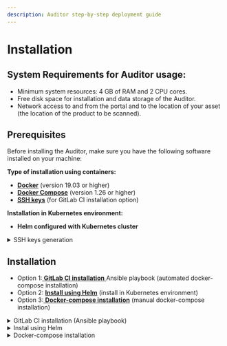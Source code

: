 ```yaml
---
description: Auditor step-by-step deployment guide
---
```


# Installation

## System Requirements for Auditor usage:

* Minimum system resources: 4 GB of RAM and 2 CPU cores.
* Free disk space for installation and data storage of the Auditor.
* Network access to and from the portal and to the location of your asset (the location of the product to be scanned).

## Prerequisites

Before installing the Auditor, make sure you have the following software installed on your machine:

**Type of installation using containers:**

* [**Docker**](https://docs.docker.com/get-docker/) (version 19.03 or higher)
* [**Docker Compose**](https://docs.docker.com/compose/install/) (version 1.26 or higher)
* [**SSH keys**](installation.md#ssh-keys) (for GitLab CI installation option)

**Installation in Kubernetes environment:**

* **Helm configured with Kubernetes cluster**

<details>

<summary>SSH keys generation</summary>

To securely connect to the Linux server, you will need to set up SSH keys.

If you don't have SSH keys already, you can generate them using the following command in your server terminal:

```bash
ssh-keygen 
```

:warning: When copying keys, make sure you copy **without spaces**.

#### Set SSH key to your Server

After generating the SSH keys, you need to copy the **public SSH key** to the Linux server. Use this command to copy the public key:

```bash
ssh-copy-id <username>@<server-ip-address>
```

Replace `<username>` with your Linux server account username, and `<server-ip-address>` with the IP address of the Linux server. You will be prompted to enter your password for authentication.

Open the file on your local machine where the **private SSH key** is stored. The private key is typically saved with a `.pem` or `.ssh` file extension.

Select and copy the contents of the private key file. Ensure you copy the key with the correct permissions and line breaks intact.

</details>

## Installation

* Option 1:[ **GitLab CI installation** ](installation.md#gitlab-ci-installation-ansible-playbook)Ansible playbook (automated docker-compose installation)
* Option 2: [**Install using Helm**](installation.md#instal-using-helm) (install in Kubernetes environment)
* Option 3:[ **Docker-compose installation**](installation.md#docker-compose-installation) (manual docker-compose installation)

<details>

<summary>GitLab CI installation (Ansible playbook)</summary>

**Step 1. Fork the Auditor Repository**

Fork the Auditor repository on GitLab. This creates a copy of the repository under your GitLab account.

**Step 2. Set the public SSH key on the host**

Establish a secure connection between the host and the repository by setting the public SSH key.

**Step 3.** [**Configure GitLab CI/CD Environment Variables**](https://docs.gitlab.com/ee/ci/variables/)

In GitLab, go to _"Settings" > "CI / CD" > "Variables"_ and configure the following environment variables:

* <mark style="color:blue;">`SSH_KEY_PRIVATE`</mark>: Set the private SSH key within the forked repository for authentication.
* <mark style="color:blue;">`ACCESS_TOKEN`</mark>: set the Access Token value that you will receive after the first run of CI Pipeline (step 9)

**Optional** environment variables:

* <mark style="color:blue;">`IMAGE_VERSION`</mark>: The script will autonomously determine the most recent version.
* <mark style="color:blue;">`DB_NAME`</mark>, <mark style="color:blue;">`DB_USER`</mark>, <mark style="color:blue;">`DB_PASS`</mark>, <mark style="color:blue;">`DB_HOST`</mark>, <mark style="color:blue;">`DB_PORT`</mark>: Required for database configuration.
*   <mark style="color:blue;">`RABBITMQ_DEFAULT_USER`</mark>, <mark style="color:blue;">`RABBITMQ_DEFAULT_PASS`</mark>, <mark style="color:blue;">`AMQP_HOST_STRING`</mark>: Message broker configuration.&#x20;

    The username and password in the RABBITMQ\_DEFAULT\_PASS and RABBITMQ\_DEFAULT\_USER variables **must be the same** as in AMQP\_HOST\_STRING.

**Step 4. Update the Hosts File**

In the repository's **`hosts`** file, specify the group name and IP address of the hosts where Auditor will be installed:

`[prod_portal]` - name of the group\
`206.189.63.52` - IP address

**Step 5. Update Variables in prod\_portal.yml**

Update the variables in the **`prod_portal.yml`** file in the\
**group\_vars** directory

```
ansible_user: root 
ansible_ssh_private_key : ~/.ssh/id_rsa
work_dir: /opt
```

<mark style="color:blue;">`ansible_user`</mark>: Specify the user Ansible should use when connecting to the server\
<mark style="color:blue;">`ansible_ssh_private_key`</mark>: Specify the path to the private SSH key for authentication\
<mark style="color:blue;">`work_dir`</mark>: The working directory on the target server where the application will be installed

**Step 6. Commit Changes**

After updating the hosts file and group\_vars/prod\_portal.yml, commit the changes to your GitLab repository

**Step 7. Run GitLab CI Pipeline**

In the GitLab CI/CD > Pipelines section, you should see the pipeline running the deploy job.

**Step 8. Monitor the Installation**

Once the pipeline is running, click on the deploy job to view the logs.\
The Ansible playbook will be executed, deploying Auditor on the specified host.\


<img src="../../.gitbook/assets/ci_deploy.jpg" alt="" data-size="original">

**Step 9. Adding an Access Token**

Now your application should be accessible on the port specified in the configuration.

After the first run, you will receive an <mark style="color:blue;">**`Access Token`**</mark>.

<img src="../../.gitbook/assets/acsess token.jpg" alt="" data-size="original">

<mark style="color:red;">Copy the value of the access token and add it in the CI/CD variables on GitLab</mark>

<mark style="color:blue;">`ACCESS_TOKEN`</mark>: your value

After adding the variable, **must to restart the service** from the command line using the command:

```
docker-compose down
docker-compose up -d
```

Save the key value in a safe place for later usage in the Auditor [settings](../settings/appsec-portal-cooperation/auditor-configurator.md)

</details>

<details>

<summary>Instal using Helm</summary>

Before using Helm, make sure that Helm is installed on your computer and that your Kubernetes cluster is configured to work with Helm

**Step 1. Add helm package**

Add the Auditor package to your server:

```
helm repo add auditor https://gitlab.com/api/v4/projects/51993931/packages/helm/stable
```

**Step 2. Set environment variables**

in the **values.yaml** file, change the default environment variables to meet your requirements:

* In the **deploymentSpec** section:

```
    global.image.tag=release_v24.04.1
```

* In the **configMap** section:

```
  configs.configMap.database.host=your_db_host
  configs.configMap.redis.host=your_redis_host
  postgresql.auth.database=appsec
  postgresql.auth.username=appsec
  postgresql.containerPorts.postgresql=5432
  configs.configMap.database.host=your_db_host
  rabbitmq.auth.username=admin           
  rabbitmq.containerPorts.amqp=5672 
```

* In the **secrets** section:

```
  postgresql.auth.password=appsec
  rabbitmq.auth.password=admin
  redis.auth.password="11110000"
```

<mark style="color:blue;">`global.image.tag`</mark>`:` specify a particular release identifier\
<mark style="color:blue;">`postgresql.auth.database`</mark>, <mark style="color:blue;">`postgresql.auth.username`</mark>, <mark style="color:blue;">`configs.configMap.database.host`</mark>, <mark style="color:blue;">`postgresql.containerPorts.postgresql`</mark> and <mark style="color:blue;">`postgresql.auth.password`</mark> variables are required for database configuration.\
For message broker <mark style="color:blue;">`rabbitmq.auth.username`</mark>, <mark style="color:blue;">`rabbitmq.auth.password`</mark> and <mark style="color:blue;">`rabbitmq.containerPorts.amqp`</mark> need to be specified\
<mark style="color:blue;">`redis.auth.password`</mark> If the broker is hosted on a third-party server leave the variable at its default value

**Step 3. Helm install with all resources inside cluster**

In the example we use pre-installed nginx ingress controller and postgres, redis, rabbitmq from chart:

```
helm install auditor auditor/appsecauditor --set postgresql.enabled=true
  --set ingress.enabled=true --set ingress.annotations."nginx\.ingress\.kubernetes\.io\/scheme"=internet-facing
  --set ingress.annotations."nginx\.ingress\.kubernetes\.io\/target\-type"=ip
  --set ingress.ingressClassName=nginx --set ingress.host=your_own_host -n <namespace>

```

After the first login you will receive an <mark style="color:blue;">**`Access Token`**</mark>.&#x20;

<img src="../../.gitbook/assets/acsess token.jpg" alt="" data-size="original">

<mark style="color:red;">Copy and set</mark> <mark style="color:red;">as a variable token</mark> and relaunch service scanner\_worker.

```
kubectl get deployments -n <namespace>
kubectl delete deployment <scanner_runner> -n <namespace>
helm upgrade auditor auditor/appsecauditor --set postgresql.enabled=true
    --set ingress.enabled=true --set ingress.annotations."nginx\.ingress\.kubernetes\.io\/scheme"=internet-facing
    --set ingress.annotations."nginx\.ingress\.kubernetes\.io\/target\-type"=ip
    --set ingress.ingressClassName=nginx --set configs.secret.access_token=your_token --set ingress.host=your__own_host -n <namespace>

```

Save the key value in a safe place for later usage in the Auditor [settings](../settings/appsec-portal-cooperation/auditor-configurator.md)

</details>

<details>

<summary>Docker-compose installation</summary>

**Step 1: Clone the repository**

Clone the Auditor repository to your server:

```
git clone https://gitlab.com/whitespots-public/auditor.git auditor
```

**Step 2 Navigate to the root directory**

Navigate to the root directory of the Auditor project by executing the following command:

```
cd auditor
```

**Step 3: Set environment variables**

Environment variables are set by default.\
If changes are needed, create an **.env** **file** in the project's root folder.&#x20;

Example .env file:

```
DB_NAME=postgres
DB_USER=postgres
DB_PASS=postgres
DB_HOST=postgres
DB_PORT=5432
RABBITMQ_DEFAULT_USER=admin
RABBITMQ_DEFAULT_PASS=mypass
AMQP_HOST_STRING=amqp://admin:mypass@rabbitmq:5672/
DOCKER_ENCRYPTION_TOKEN=defaultvaluetobechangedorelse...
ACCESS_TOKEN=<your value>
```

* <mark style="color:blue;">`DB_NAME`</mark>, <mark style="color:blue;">`DB_USER`</mark>, <mark style="color:blue;">`DB_PASS`</mark>, <mark style="color:blue;">`DB_HOST`</mark>, <mark style="color:blue;">`DB_PORT`</mark> variables are required for database configuration.
* If the message broker is hosted on a third-party server, only the <mark style="color:blue;">`AMQP_HOST_STRING`</mark> must be specified. However, if the container is raised locally, all three variables, including <mark style="color:blue;">`RABBITMQ_DEFAULT_USER`</mark> and <mark style="color:blue;">`RABBITMQ_DEFAULT_PASS`</mark> need to be specified.\
  The username and password in the RABBITMQ\_DEFAULT\_PASS and RABBITMQ\_DEFAULT\_USER variables **must be the same** as in AMQP\_HOST\_STRING.
* <mark style="color:blue;">`DOCKER_ENCRYPTION_TOKEN`</mark> this variable is essential when accessing images from a private registry. If your registry requires authentication, provide the appropriate encryption token here.
* <mark style="color:blue;">ACCESS\_TOKEN</mark>: After the first run of the Auditor (step 4) you will get the value of the access token. You must to copy it and put this variable and its value in the .env file.

**Step 4. Start the Auditor**

From the terminal command line, navigate to the directory where the docker-compose.yml file is located.

Run the application by executing the following command:

```
docker-compose up -d
```

This will start all the services described in the docker-compose.yml file in the background.

After successfully running the docker-compose up -d command, your application should be accessible on the port specified in the configuration.

You will receive an <mark style="color:blue;">**`Access Token`**</mark> the first time you start. \
<mark style="color:red;">Copy it and set it in the .env file</mark> as the value of the variable <mark style="color:blue;">ACCESS\_TOKEN</mark> (step 3)

<img src="../../.gitbook/assets/acsess token.jpg" alt="" data-size="original">

After adding the variable, **must to restart the service** from the command line using the command:

```
docker-compose down
docker-compose up -d
```

Save the key value in a safe place for later usage in the Auditor [settings](../settings/appsec-portal-cooperation/auditor-configurator.md)

</details>
